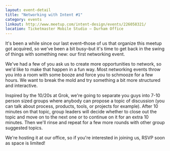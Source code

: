 ```yaml
---
layout: event-detail
title: "Networking with Intent #1"
category: events
linkout: http://www.meetup.com/intent-design/events/226058321/
location: Ticketmaster Mobile Studio – Durham Office
---
```


It's been a while since our last event–those of us that organize this meetup got acquired, so we've been a bit busy–but it's time to get back in the swing of things with something new: our first networking event.

We've had a few of you ask us to create more opportunities to network, so we'd like to make that happen in a fun way. Most networking events throw you into a room with some booze and force you to schmooze for a few hours. We want to break the mold and try something a bit more structured and interactive.

Inspired by the 10/20s at Grok, we're going to separate you guys into 7-10 person sized groups where anybody can propose a topic of discussion (you can talk about process, products, tools, or projects for example). After 10 minutes on that topic, group leaders will decide whether to close out the topic and move on to the next one or to continue on it for an extra 10 minutes. Then we'll rinse and repeat for a few more rounds with other group suggested topics.

We're hosting it at our office, so if you're interested in joining us, RSVP soon as space is limited!